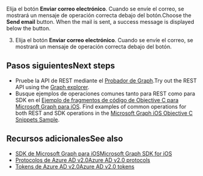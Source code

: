 <span data-ttu-id="75778-p122">Elija el botón **Enviar correo electrónico**. Cuando se envíe el correo, se mostrará un mensaje de operación correcta debajo del botón.</span><span class="sxs-lookup"><span data-stu-id="75778-p122">Choose the **Send email** button. When the mail is sent, a success message is displayed below the button.</span></span>

3. Elija el botón **Enviar correo electrónico**. Cuando se envíe el correo, se mostrará un mensaje de operación correcta debajo del botón.

## <a name="next-steps"></a><span data-ttu-id="75778-187">Pasos siguientes</span><span class="sxs-lookup"><span data-stu-id="75778-187">Next steps</span></span>
- <span data-ttu-id="75778-188">Pruebe la API de REST mediante el [Probador de Graph](https://graph.microsoft.io/graph-explorer).</span><span class="sxs-lookup"><span data-stu-id="75778-188">Try out the REST API using the [Graph explorer](https://graph.microsoft.io/graph-explorer).</span></span>
- <span data-ttu-id="75778-189">Busque ejemplos de operaciones comunes tanto para REST como para SDK en el [Ejemplo de fragmentos de código de Objective C para Microsoft Graph para iOS](https://github.com/microsoftgraph/ios-objectiveC-snippets-sample). </span><span class="sxs-lookup"><span data-stu-id="75778-189">Find examples of common operations for both REST and SDK operations in the [Microsoft Graph iOS Objective C Snippets Sample](https://github.com/microsoftgraph/ios-objectiveC-snippets-sample).</span></span>

## <a name="see-also"></a><span data-ttu-id="75778-190">Recursos adicionales</span><span class="sxs-lookup"><span data-stu-id="75778-190">See also</span></span>
- [<span data-ttu-id="75778-191">SDK de Microsoft Graph para iOS</span><span class="sxs-lookup"><span data-stu-id="75778-191">Microsoft Graph SDK for iOS</span></span>](https://github.com/microsoftgraph/msgraph-sdk-ios)
- [<span data-ttu-id="75778-192">Protocolos de Azure AD v2.0</span><span class="sxs-lookup"><span data-stu-id="75778-192">Azure AD v2.0 protocols</span></span>](https://azure.microsoft.com/en-us/documentation/articles/active-directory-v2-protocols/)
- [<span data-ttu-id="75778-193">Tokens de Azure AD v2.0</span><span class="sxs-lookup"><span data-stu-id="75778-193">Azure AD v2.0 tokens</span></span>](https://azure.microsoft.com/en-us/documentation/articles/active-directory-v2-tokens/)
